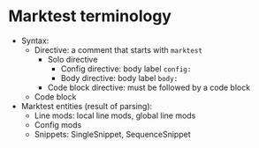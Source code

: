 # Marktest terminology

* Syntax:
  * Directive: a comment that starts with `marktest`
    * Solo directive
      * Config directive: body label `config:`
      * Body directive: body label `body:`
    * Code block directive: must be followed by a code block
  * Code block
* Marktest entities (result of parsing):
  * Line mods: local line mods, global line mods
  * Config mods
  * Snippets: SingleSnippet, SequenceSnippet
